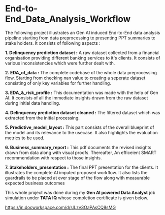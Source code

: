 # End-to-End_Data_Analysis_Workflow

The following project illustrates an Gen AI induced End-to-End data analysis pipeline starting from data preprocessing to presenting PPT summaries to stake holders. It consists of following aspects :

**1. Delinquency prediction dataset :** A raw dataset collected from a financial organisation providing different banking services to it's clients. It consists of various inconsistencies which were further dealt with.

**2. EDA_of_data :** The complete codebase of the whole data preprocessing flow. Starting from checking nan value to creating a seperate dataset consisting of only key variables for further handling.

**3. EDA_&_risk_profile :** This documentation was made with the help of Gen AI. It consists of all the immediate insights drawn from the raw dataset during initial data handling.

**4. Delinquency prediction dataset cleaned :** The filtered dataset which was extracted from the initial processing.

**5. Predictive_model_layout :** This part consists of the overall blueprint of the model and its relevance to the usecase. It also highlights the evaluation metrics to be used.

**6. Business_summary_report :** This pdf documents the revised insights drawn from data along with visual proofs. Thereafter, An efficeient SMART recommendation with respect to those insights.

**7. Stakeholders_presentation :** The final PPT presentation for the clients. It illustrates the complete AI imputed proposed workflow. It also lists the guardrails to be placed at ever stage of the flow along with measurable expected business outcomes

This whole project was done during my **Gen AI powered Data Analyst** job simulation under **TATA IQ** whose completion certificate is given below. 

https://in.docworkspace.com/d/sILzv3OaPAsCQ8sMG
